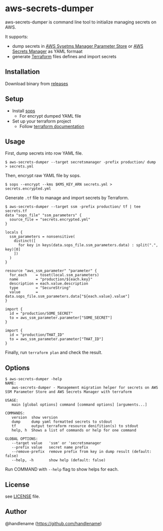 # aws-secrets-dumper

aws-secrets-dumper is command line tool to initialize managing secrets on AWS.

It supports:

- dump secrets in [AWS Sysetms Manager Parameter Store](https://docs.aws.amazon.com/ja_jp/systems-manager/latest/userguide/systems-manager-parameter-store.html) or [AWS Secrets Manager](https://docs.aws.amazon.com/ja_jp/secretsmanager/index.html) as YAML formaat
- generate [Terraform](https://www.terraform.io/) files defines and import secrets

## Installation

Download binary from [releases](https://github.com/handlename/aws-secrets-dumper/releases)

## Setup

- Install [sops](https://github.com/mozilla/sops)
    - For encrypt dumped YAML file
- Set up your terraform project
    - Follow [terraform documentation](https://developer.hashicorp.com/terraform/tutorials/aws-get-started)

## Usage

First, dump secrets into row YAML file.

```console
$ aws-secrets-dumper --target secretsmanager -prefix production/ dump > secrets.yml
```

Then, encrypt raw YAML file by sops.

```console
$ sops --encrypt --kms $KMS_KEY_ARN secrets.yml > secrets.encrypted.yml
```

Generate `.tf` file to manage and import secrets by Terraform.

```console
$ aws-secrets-dumper --target ssm -prefix production/ tf | tee secrets.tf
data "sops_file" "ssm_parameters" {
  source_file = "secrets.encrypted.yml"
}

locals {
  ssm_parameters = nonsensitive(
    distinct([
      for key in keys(data.sops_file.ssm_parameters.data) : split(".", key)[0]
    ])
  )
}

resource "aws_ssm_parameter" "parameter" {
  for_each    = toset(local.ssm_parameters)
  name        = "production/${each.key}"
  description = each.value.description
  type        = "SecureString"
  value       = data.sops_file.ssm_parameters.data["${each.value}.value"]
}

import {
  id = "production/SOME_SECRET"
  to = aws_ssm_parameter.parameter["SOME_SECRET"]
}

import {
  id = "production/THAT_ID"
  to = aws_ssm_parameter.parameter["THAT_ID"]
}
```

Finally, run `terraform plan` and check the result.

## Options

```console
$ aws-secrets-dumper -help
NAME:
   aws-secrets-dumper - Management migration helper for secrets on AWS SSM Parameter Store and AWS Secrets Manager with terraform

USAGE:
   main [global options] command [command options] [arguments...]

COMMANDS:
   version  show version
   dump     dump yaml formatted secrets to stdout
   tf       output terraform resource denifition(s) to stdout
   help, h  Shows a list of commands or help for one command

GLOBAL OPTIONS:
   --target value   'ssm' or 'secretsmanager
   --prefix value   secret name prefix
   --remove-prefix  remove prefix from key in dump result (default: false)
   --help, -h       show help (default: false)
```

Run COMMAND with `--help` flag to show helps for each.

## License

see [LICENSE](https://github.com/handlename/aws-secrets-dumper/blob/master/LICENSE) file.

## Author

@handlename (https://github.com/handlename)
